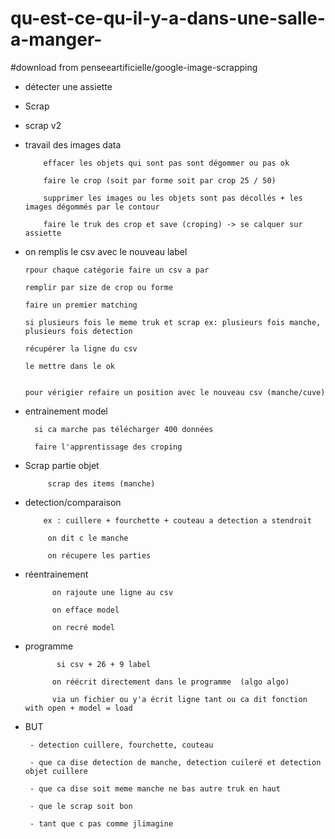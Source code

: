 # qu-est-ce-qu-il-y-a-dans-une-salle-a-manger-

#download from penseeartificielle/google-image-scrapping






       
 -   détecter une assiette
 
  - Scrap
     
  - scrap v2
   

 - travail des images data 
     
           effacer les objets qui sont pas sont dégommer ou pas ok
           
           faire le crop (soit par forme soit par crop 25 / 50)
              
           supprimer les images ou les objets sont pas décollés + les images dégommés par le contour
           
           faire le truk des crop et save (croping) -> se calquer sur assiette
           
           
   
 - on remplis le csv avec le nouveau label
  
       rpour chaque catégorie faire un csv a par
       
       remplir par size de crop ou forme
       
       faire un premier matching
       
       si plusieurs fois le meme truk et scrap ex: plusieurs fois manche, plusieurs fois detection
       
       récupérer la ligne du csv
       
       le mettre dans le ok
 
       
       pour vérigier refaire un position avec le nouveau csv (manche/cuve)
 
    
 - entrainement model
 
         si ca marche pas télécharger 400 données
 
         faire l'apprentissage des croping

- Scrap partie objet

           scrap des items (manche)
 
 - detection/comparaison
 
           ex : cuillere + fourchette + couteau a detection a stendroit
 
            on dit c le manche
            
            on récupere les parties


- réentrainement

            on rajoute une ligne au csv
            
            on efface model
            
            on recré model
            
           



- programme

             si csv + 26 + 9 label

            on réécrit directement dans le programme  (algo algo)
            
            via un fichier ou y'a écrit ligne tant ou ca dit fonction with open + model = load
 
 
 
 
 
 
 
 
 
 
 
 
 - BUT
 
        - detection cuillere, fourchette, couteau
        
        - que ca dise detection de manche, detection cuileré et detection objet cuillere

        - que ca dise soit meme manche ne bas autre truk en haut
        
        - que le scrap soit bon
        
        - tant que c pas comme jlimagine
        
        
       

     
     

        
        
        
